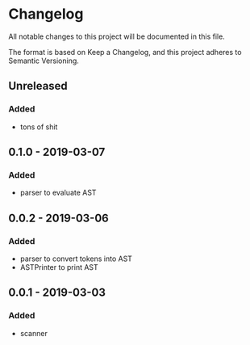# Changelog
All notable changes to this project will be documented in this file.

The format is based on Keep a Changelog, and this project adheres to Semantic Versioning.

## Unreleased
### Added
- tons of shit

## 0.1.0 - 2019-03-07
### Added
- parser to evaluate AST

## 0.0.2 - 2019-03-06
### Added
- parser to convert tokens into AST
- ASTPrinter to print AST

## 0.0.1 - 2019-03-03
### Added
- scanner